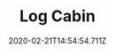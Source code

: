 ---
templateKey: blog-post
title: Log Cabin
type: building
description: A home for a friend! Subsidized by the town agricultural fund.
featuredpost: false
date: 2020-02-21T14:54:54.711Z
featuredimage: /img/Log_Cabin.png
cost: 100
footprint: 5x3
source: Robin
tags:
  - Wood (10)
---